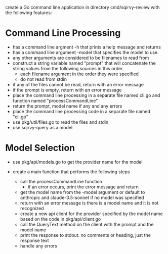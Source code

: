 create a Go command line application in directory cmd/sqirvy-review with the following features:

# Command Line Processing

- has a command line argment -h that prints a help message and returns
- has a command line argument -model that specifies the model to use.
- any other arguments are considered to be filenames to read from
- construct a string variable named "prompt" that will concatenate the string values from the following sources in this order.
  - each filename argument in the order they were specified
  - do not read from stdin
- if any of the files cannot be read, return with an error message
- if the prompt is empty, return with an error message
- place the command line processing in a separate file named cli.go and function named "processCommandLine"
- return the prompt, model name if any and any errors
- place the command line processing code in a separate file named "cli.go"
- use pkg/util/files.go to read the files and stdin
- use sqirvy-query as a model

# Model Selection

- use pkg/api/models.go to get the provider name for the model

- create a main function that performs the following steps
  - call the processCommandLine function
    - if an error occurs, print the error message and return
  - get the model name from the -model argument or default to anthropic and claude-3.5-sonnet if no model was specified
  - return with an error message is there is a model name and it is not recognized
  - create a new api client for the provider specified by the model name based on the code in pkg/api/client.go
  - call the QueryText method on the client with the prompt and the model name
  - print the response to stdout. no comments or heading, just the response text
  - handle any errors
